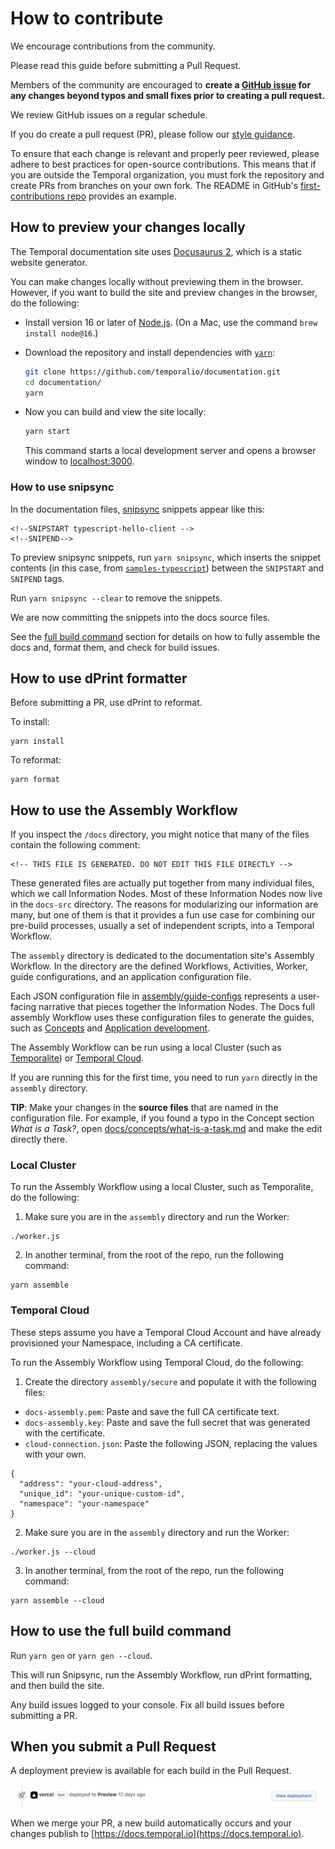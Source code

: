 # How to contribute

We encourage contributions from the community.

Please read this guide before submitting a Pull Request.

Members of the community are encouraged to **create a [GitHub issue](https://github.com/temporalio/documentation/issues) for any changes beyond typos and small fixes prior to creating a pull request.**

We review GitHub issues on a regular schedule.

If you do create a pull request (PR), please follow our [style guidance](/STYLE.md).

To ensure that each change is relevant and properly peer reviewed, please adhere to best practices for open-source contributions.
This means that if you are outside the Temporal organization, you must fork the repository and create PRs from branches on your own fork.
The README in GitHub's [first-contributions repo](https://github.com/firstcontributions/first-contributions) provides an example.

## How to preview your changes locally

The Temporal documentation site uses [Docusaurus 2](https://v2.docusaurus.io/), which is a static website generator.

You can make changes locally without previewing them in the browser.
However, if you want to build the site and preview changes in the browser, do the following:

- Install version 16 or later of [Node.js](https://nodejs.org/en/download/).
  (On a Mac, use the command `brew install node@16`.)
- Download the repository and install dependencies with [`yarn`](https://classic.yarnpkg.com/en/docs/install#mac-stable):

  ```bash
  git clone https://github.com/temporalio/documentation.git
  cd documentation/
  yarn
  ```

- Now you can build and view the site locally:

  ```bash
  yarn start
  ```

  This command starts a local development server and opens a browser window to [localhost:3000](http://localhost:3000/).

### How to use snipsync

In the documentation files, [snipsync](https://github.com/temporalio/snipsync) snippets appear like this:

```
<!--SNIPSTART typescript-hello-client -->
<!--SNIPEND-->
```

To preview snipsync snippets, run `yarn snipsync`, which inserts the snippet contents (in this case, from [`samples-typescript`](https://github.com/temporalio/samples-typescript/blob/75bdcd613bd24f8f357cb96d1b83051353c5685a/hello-world/src/client.ts#L1)) between the `SNIPSTART` and `SNIPEND` tags.

Run `yarn snipsync --clear` to remove the snippets.

We are now committing the snippets into the docs source files.

See the [full build command](#full-build-command) section for details on how to fully assemble the docs and, format them, and check for build issues.

## How to use dPrint formatter

Before submitting a PR, use dPrint to reformat.

To install:

```
yarn install
```

To reformat:

```
yarn format
```

## How to use the Assembly Workflow

If you inspect the `/docs` directory, you might notice that many of the files contain the following comment:

```
<!-- THIS FILE IS GENERATED. DO NOT EDIT THIS FILE DIRECTLY -->
```

These generated files are actually put together from many individual files, which we call Information Nodes.
Most of these Information Nodes now live in the `docs-src` directory.
The reasons for modularizing our information are many, but one of them is that it provides a fun use case for combining our pre-build processes, usually a set of independent scripts, into a Temporal Workflow.

The `assembly` directory is dedicated to the documentation site's Assembly Workflow.
In the directory are the defined Workflows, Activities, Worker, guide configurations, and an application configuration file.

Each JSON configuration file in [assembly/guide-configs](assembly/guide-configs) represents a user-facing narrative that pieces together the Information Nodes.
The Docs full assembly Workflow uses these configuration files to generate the guides, such as [Concepts](https://docs.temporal.io/temporal/#) and [Application development](https://docs.temporal.io/application-development-guide).

The Assembly Workflow can be run using a local Cluster (such as [Temporalite](https://docs.temporal.io/application-development/foundations#temporalite)) or [Temporal Cloud](https://docs.temporal.io/cloud/).

If you are running this for the first time, you need to run `yarn` directly in the `assembly` directory.

**TIP**: Make your changes in the **source files** that are named in the configuration file.
For example, if you found a typo in the Concept section _What is a Task?_, open [docs/concepts/what-is-a-task.md](docs/concepts/what-is-a-task.md) and make the edit directly there.

### Local Cluster

To run the Assembly Workflow using a local Cluster, such as Temporalite, do the following:

1. Make sure you are in the `assembly` directory and run the Worker:

```
./worker.js
```

2. In another terminal, from the root of the repo, run the following command:

```
yarn assemble
```

### Temporal Cloud

These steps assume you have a Temporal Cloud Account and have already provisioned your Namespace, including a CA certificate.

To run the Assembly Workflow using Temporal Cloud, do the following:

1. Create the directory `assembly/secure` and populate it with the following files:

- `docs-assembly.pem`: Paste and save the full CA certificate text.
- `docs-assembly.key`: Paste and save the full secret that was generated with the certificate.
- `cloud-connection.json`: Paste the following JSON, replacing the values with your own.

```
{
  "address": "your-cloud-address",
  "unique_id": "your-unique-custom-id",
  "namespace": "your-namespace"
}
```

2. Make sure you are in the `assembly` directory and run the Worker:

```
./worker.js --cloud
```

3. In another terminal, from the root of the repo, run the following command:

```
yarn assemble --cloud
```

## How to use the full build command

Run `yarn gen` or `yarn gen --cloud`.

This will run Snipsync, run the Assembly Workflow, run dPrint formatting, and then build the site.

Any build issues logged to your console.
Fix all build issues before submitting a PR.

## When you submit a Pull Request

A deployment preview is available for each build in the Pull Request.

![Deployment preview link](static/img/readme/vercel-deploy-preview.png)

When we merge your PR, a new build automatically occurs and your changes publish to [https://docs.temporal.io](https://docs.temporal.io).
